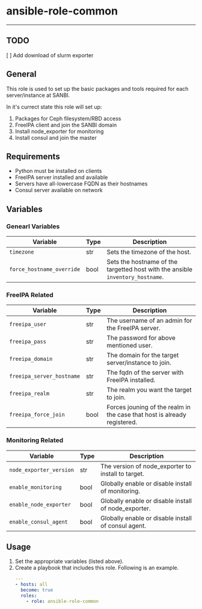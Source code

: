 # ansible-role-common

---

## TODO

[ ] Add download of slurm exporter

## General

This role is used to set up the basic packages and tools required for each server/instance at SANBI.

In it's currect state this role will set up:
1) Packages for Ceph filesystem/RBD access
2) FreeIPA client and join the SANBI domain
3) Install node_exporter for monitoring
4) Install consul and join the master

## Requirements

- Python must be installed on clients
- FreeIPA server installed and available
- Servers have all-lowercase FQDN as their hostnames
- Consul server available on network

## Variables

### Genearl Variables

| Variable                  | Type | Description                                        |
|---------------------------|------|----------------------------------------------------|
| `timezone`                | str  | Sets the timezone of the host.                     |
| `force_hostname_override` | bool | Sets the hostname of the targetted host with the ansible `inventory_hostname`. |

### FreeIPA Related

| Variable                  | Type | Description                                         |
|---------------------------|------|-----------------------------------------------------|
| `freeipa_user`            | str   | The username of an admin for the FreeIPA server.   |
| `freeipa_pass`            | str   | The password for above mentioned user.             |
| `freeipa_domain`          | str   | The domain for the target server/instance to join. |
| `freeipa_server_hostname` | str   | The fqdn of the server with FreeIPA installed.     |
| `freeipa_realm`           | str   |The realm you want the target to join.              |
| `freeipa_force_join`      | bool  |Forces jouning of the realm in the case that host is already registered.|

### Monitoring Related

| Variable                | Type | Description                                          |
|-------------------------|------|------------------------------------------------------|
| `node_exporter_version` | str  | The version of node_exporter to install to target.   |
| `enable_monitoring`     | bool | Globally enable or disable install of monitoring.    |
| `enable_node_exporter`  | bool | Globally enable or disable install of node_exporter. |
| `enable_consul_agent`   | bool | Globally enable or disable install of consul agent. |


## Usage

1. Set the appropriate variables (listed above).
2. Create a playbook that includes this role. Following is an example.
   ```yaml
   ---
   - hosts: all
     become: true
     roles:
       - role: ansible-role-common
   ```